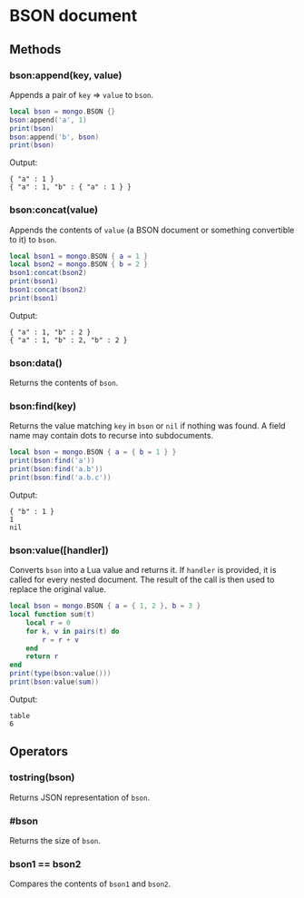 BSON document
=============

Methods
-------

### bson:append(key, value)
Appends a pair of `key` => `value` to `bson`.

```Lua
local bson = mongo.BSON {}
bson:append('a', 1)
print(bson)
bson:append('b', bson)
print(bson)
```
Output:
```
{ "a" : 1 }
{ "a" : 1, "b" : { "a" : 1 } }
```

### bson:concat(value)
Appends the contents of `value` (a BSON document or something convertible to it) to `bson`.

```Lua
local bson1 = mongo.BSON { a = 1 }
local bson2 = mongo.BSON { b = 2 }
bson1:concat(bson2)
print(bson1)
bson1:concat(bson2)
print(bson1)
```
Output:
```
{ "a" : 1, "b" : 2 }
{ "a" : 1, "b" : 2, "b" : 2 }
```

### bson:data()
Returns the contents of `bson`.

### bson:find(key)
Returns the value matching `key` in `bson` or `nil` if nothing was found. A field name may contain
dots to recurse into subdocuments.

```Lua
local bson = mongo.BSON { a = { b = 1 } }
print(bson:find('a'))
print(bson:find('a.b'))
print(bson:find('a.b.c'))
```
Output:
```
{ "b" : 1 }
1
nil
```

### bson:value([handler])
Converts `bson` into a Lua value and returns it. If `handler` is provided, it is called for
every nested document. The result of the call is then used to replace the original value.

```Lua
local bson = mongo.BSON { a = { 1, 2 }, b = 3 }
local function sum(t)
	local r = 0
	for k, v in pairs(t) do
		r = r + v
	end
	return r
end
print(type(bson:value()))
print(bson:value(sum))
```
Output:
```
table
6
```


Operators
---------

### tostring(bson)
Returns JSON representation of `bson`.

### #bson
Returns the size of `bson`.

### bson1 == bson2
Compares the contents of `bson1` and `bson2`.
